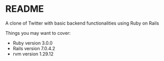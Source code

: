 # README

A clone of Twitter with basic backend functionalities using Ruby on Rails

Things you may want to cover:

* Ruby version 3.0.0
* Rails version 7.0.4.2
* rvm version 1.29.12

